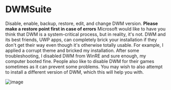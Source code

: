 # DWMSuite
Disable, enable, backup, restore, edit, and change DWM version.
**Please make a restore point first in case of errors**
Microsoft would like to have you think that DWM is a system-critical process, but in reality, it's not. DWM and its best friends, UWP apps, can completely brick your installation if they don't get their way even though it's otherwise totally usable. For example, I applied a corrupt theme and bricked my installation. After some troubleshooting, I disabled DWM from WinRE and sure enough, my computer booted fine. People also like to disable DWM for their games sometimes as it can prevent some problems. You may wish to also attempt to install a different version of DWM, which this will help you with.

![image](https://user-images.githubusercontent.com/84914212/233807306-f169f6cd-33b8-4a9d-8e0c-00becc0bd2ac.png)
